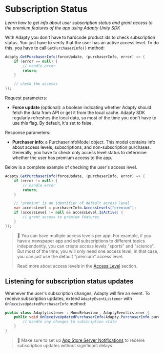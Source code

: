 # Subscription Status

*Learn how to get info about user subscription status and grant access to the premium features of the app using Adapty Unity SDK*

With Adapty you don't have to hardcode product ids to check subscription status. You just have to verify that the user has an active access level. To do this, you have to call `GetPurchaserInfo()` method:

```c#
Adapty.GetPurchaserInfo(forceUpdate, (purchaserInfo, error) => {
    if (error == null) {
        // handle error
        return;
    }

    // check the accesss 
});
```

Request parameters:

- **Force update** (optional): a boolean indicating whether Adapty should fetch the data from API or get it from the local cache. Adapty SDK regularly refreshes the local data, so most of the time you don't have to use this flag. By default, it's set to false.

Response parameters:

- **Purchaser info**: a PurchaserInfoModel object. This model contains info about access levels, subscriptions, and non-subscription purchases. Generally, you have to check only access level status to determine whether the user has premium access to the app.

Below is a complete example of checking the user's access level.

```c#
Adapty.GetPurchaserInfo(forceUpdate, (purchaserInfo, error) => {
    if (error != null) {
        // handle error
        return;
    }

    // "premium" is an identifier of default access level
    var accessLevel = purchaserInfo.AccessLevels["premium"];
    if (accessLevel != null && accessLevel.IsActive) {
        // grant access to premium features
    }
});
```

> 📘 You can have multiple access levels per app. For example, if you have a newspaper app and sell subscriptions to different topics independently, you can create access levels "sports" and "science". But most of the time, you will only need one access level, in that case, you can just use the default "premium" access level.
>
> Read more about access levels in the [Access Level](https://docs.adapty.io/docs/access-level) section.

## Listening for subscription status updates

Whenever the user's subscription changes, Adapty will fire an event. To receive subscription updates, extend `AdaptyEventListener` with `OnReceiveUpdatedPurchaserInfo` method:

```c#
public class AdaptyListener : MonoBehaviour, AdaptyEventListener {
	public void OnReceiveUpdatedPurchaserInfo(Adapty.PurchaserInfo purchaserInfo) {
		// handle any changes to subscription state
	}
}
```

> 🚧 Make sure to set up [App Store Server Notifications](https://docs.adapty.io/docs/app-store-server-notifications) to receive subscription updates without significant delays.